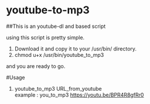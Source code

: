 # youtube-to-mp3
##This is an youtube-dl and based script 

using this script is pretty simple. 
1. Download it and copy it to your /usr/bin/ directory.
2. chmod u+x /usr/bin/youtube_to_mp3

and you are ready to go.

#Usage

1. youtube_to_mp3 URL_from_youtube                  
example : you_to_mp3 https://youtu.be/BPR4R8gfRr0

